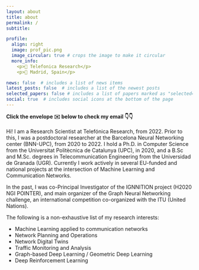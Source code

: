 ```yaml
---
layout: about
title: about
permalink: /
subtitle:

profile:
  align: right
  image: prof_pic.png
  image_circular: true # crops the image to make it circular
  more_info:
    <p>🏢 Telefonica Research</p>
    <p>📍 Madrid, Spain</p>

news: false  # includes a list of news items
latest_posts: false  # includes a list of the newest posts
selected_papers: false # includes a list of papers marked as "selected={true}"
social: true  # includes social icons at the bottom of the page
---
```


<b>Click the envelope ✉️ below to check my email 👇👇</b>
<br>
<br>
Hi! I am a Research Scientist at Telefónica Research, from 2022. Prior to this, I was a postdoctoral researcher at the Barcelona Neural Networking center (BNN-UPC), from 2020 to 2022. I hold a Ph.D. in Computer Science from the Universitat Politècnica de Catalunya (UPC), in 2020, and a B.Sc and M.Sc. degrees in Telecommunication Engineering from the Universidad de Granada (UGR). Currently I work actively in several EU-funded and national projects at the intersection of Machine Learning and Communication Networks.

In the past, I was co-Principal Investigator of the IGNNITION project (H2020 NGI POINTER), and main organizer of the Graph Neural Networking challenge, an international competition co-organized with the ITU (United Nations).

The following is a non-exhaustive list of my research interests:
- Machine Learning applied to communication networks
- Network Planning and Operations
- Network Digital Twins
- Traffic Monitoring and Analysis
- Graph-based Deep Learning / Geometric Deep Learning
- Deep Reinforcement Learning

<br>
<br>

